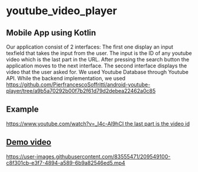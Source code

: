 # youtube_video_player
## Mobile App using Kotlin

Our application consist of 2 interfaces:
The first one display an input texfield that takes the input from the user.
The input is the ID of any youtube video which is the last part in the URL.
After pressing the search button the application moves to the next interface.
The second interface displays the video that the user asked for.
We used Youtube Database through Youtube API. While the backend implementation, we used 
https://github.com/PierfrancescoSoffritti/android-youtube-player/tree/a9b5a70292b00f7b2f61d79d2debea22462a0c85 

## Example 
 https://www.youtube.com/watch?v=<u>_I4c-Al9hCI
 the last part is the video id
## Demo video 


https://user-images.githubusercontent.com/83555471/209549100-c8f301cb-e3f7-4894-a589-6b9a82546ed5.mp4

